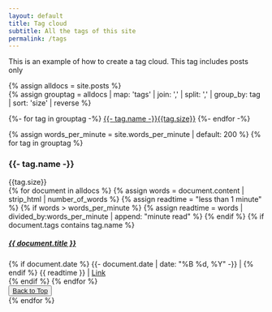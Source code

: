 ```yaml
---
layout: default
title: Tag cloud
subtitle: All the tags of this site
permalink: /tags
---
```


This is an example of how to create a tag cloud. This tag includes posts only


{% assign alldocs = site.posts %}		
{% assign grouptag =  alldocs | map: 'tags' | join: ','  | split: ','  | group_by: tag | sort: 'size' | reverse %}
<div class="row pt-5" id="tags">
<div class="col">
	{%- for tag in grouptag -%}
	<a href="#{{- tag.name -}}" class="btn btn-chulapa m-1" role="button" style="font-size: calc(1rem + {{tag.size}}px/3 - 1px);"><i class="fa fa-tag mr-2" aria-hidden="true"></i>{{- tag.name -}}<span class="badge badge-pill badge-info ml-2">{{tag.size}}</span></a>
	{%- endfor -%}
	</div>
</div>

{% assign words_per_minute = site.words_per_minute | default: 200 %}
{% for tag in grouptag %}
<section id="{{- tag.name -}}" class="pt-5">
<div class="d-flex  align-items-center border-bottom border-chulapa mb-2">
  <h3 class="my-0"><i class="fa fa-tag mr-1" aria-hidden="true"></i>{{- tag.name -}} </h3>
  <div class="badge badge-pill badge-info ml-2">{{tag.size}}</div>
</div>
  {% for document in alldocs %}
  {% assign words = document.content | strip_html | number_of_words %}
  {% assign readtime = "less than 1 minute" %}
  {% if words > words_per_minute %}
  {% assign readtime = words | divided_by:words_per_minute | append: "minute read" %}
  {% endif %}
	{% if document.tags contains tag.name %}
  <article class="chulapa-links-hover-only mb-3">
  <a href="{{ document.url | absolute_url }}"><h5>{{ document.title }}</h5></a>
  {% if document.date %}
  <i class="far fa-calendar"></i> <time datetime="{{- document.date | date_to_xmlschema -}}">{{- document.date | date: "%B %d, %Y" -}}</time> | 
  {% endif %}
  <i class="far fa-clock"></i> {{ readtime }} | 
  <a href="{{ document.url | absolute_url }}" class="text-primary"><i class="fas fa-external-link-alt mx-2"></i><span class="sr-only">Link</span></a>
  </article>
  {% endif %}
  {% endfor %}
  <div class="text-right">
      <button type="button" class="btn btn-outline-chulapa btn-sm">
      <a href="#tags"><i class="fa fa-chevron-up"></i> Back to Top</a>
      </button>
  </div>
</section>
{% endfor %}
